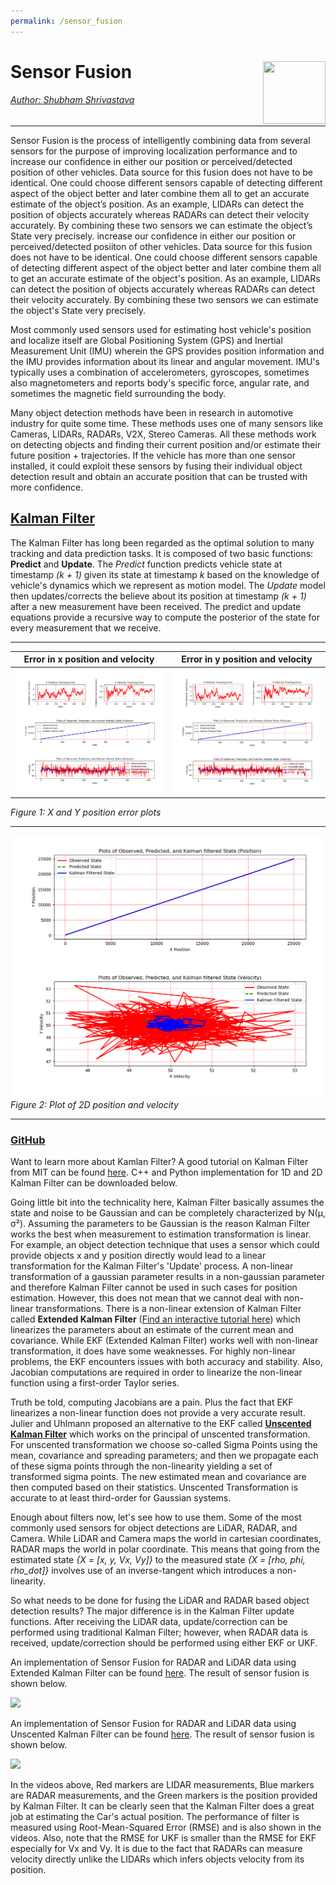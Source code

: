 ```yaml
---
permalink: /sensor_fusion
---
```


# Sensor Fusion <a href="../../index.html"><img style="float: right;" src="/img/logo_circle.png" height="100" width="100">

###### Author: *[Shubham Shrivastava](http://www.towardsautonomy.com/#shubham)*   

---

Sensor Fusion is the process of intelligently combining data from several sensors for the purpose of improving localization performance and to increase our confidence in either our position or perceived/detected position of other vehicles. Data source for this fusion does not have to be identical. One could choose different sensors capable of detecting different aspect of the object better and later combine them all to get an accurate estimate of the object’s position. As an example, LIDARs can detect the position of objects accurately whereas RADARs can detect their velocity accurately. By combining these two sensors we can estimate the object’s State very precisely. increase our confidence in either our position or perceived/detected posiiton of other vehicles. Data source for this fusion does not have to be identical. One could choose different sensors capable of detecting different aspect of the object better and later combine them all to get an accurate estimate of the object's position. As an example, LIDARs can detect the position of objects accurately whereas RADARs can detect their velocity accurately. By combining these two sensors we can estimate the object's State very precisely.

Most commonly used sensors used for estimating host vehicle's position and localize itself are Global Positioning System (GPS) and Inertial Measurement Unit (IMU) wherein the GPS provides position information and the IMU provides information about its linear and angular movement. IMU's typically uses a combination of accelerometers, gyroscopes, sometimes also magnetometers and reports body's specific force, angular rate, and sometimes the magnetic field surrounding the body.

Many object detection methods have been in research in automotive industry for quite some time. These methods uses one of many sensors like Cameras, LIDARs, RADARs, V2X, Stereo Cameras. All these methods work on detecting objects and finding their current position and/or estimate their future position + trajectories. If the vehicle has more than one sensor installed, it could exploit these sensors by fusing their individual object detection result and obtain an accurate position that can be trusted with more confidence.

## [Kalman Filter](https://github.com/towardsautonomy/kalman_filter)

The Kalman Filter has long been regarded as the optimal solution to many tracking and data prediction tasks. It is composed of two basic functions: **Predict** and **Update**. The *Predict* function predicts vehicle state at timestamp *(k + 1)* given its state at timestamp *k* based on the knowledge of vehicle's dynamics which we represent as motion model. The *Update* model then updates/corrects the believe about its position at timestamp *(k + 1)* after a new measurement have been received. The predict and update equations provide a recursive way to compute the posterior of the state for every measurement that we receive. 

---
| Error in x position and velocity  |  Error in y position and velocity |
|:---------------------------------:|:---------------------------------:|
|![](/docs/sensor_fusion/x_err.png)             | ![](/docs/sensor_fusion/y_err.png)            |  

*Figure 1: X and Y position error plots*

---

![](/docs/sensor_fusion/states.png)  
*Figure 2: Plot of 2D position and velocity*

---

### [GitHub](https://github.com/towardsautonomy/kalman_filter) 

Want to learn more about Kamlan Filter? A good tutorial on Kalman Filter from MIT can be found [here](http://web.mit.edu/kirtley/kirtley/binlustuff/literature/control/Kalman%20filter.pdf). C++ and Python implementation for 1D and 2D Kalman Filter can be downloaded below.

Going little bit into the technicality here, Kalman Filter basically assumes the state and noise to be Gaussian and can be completely characterized by N(μ, σ²). Assuming the parameters to be Gaussian is the reason Kalman Filter works the best when measurement to estimation transformation is linear. For example, an object detection technique that uses a sensor which could provide objects x and y position directly would lead to a linear transformation for the Kalman Filter's 'Update' process. A non-linear transformation of a gaussian parameter results in a non-gaussian parameter and therefore Kalman Filter cannot be used in such cases for position estimation. However, this does not mean that we cannot deal with non-linear transformations. There is a non-linear extension of Kalman Filter called **Extended Kalman Filter** ([Find an interactive tutorial here](https://home.wlu.edu/~levys/kalman_tutorial/)) which linearizes the parameters about an estimate of the current mean and covariance. While EKF (Extended Kalman Filter) works well with non-linear transformation, it does have some weaknesses. For highly non-linear problems, the EKF encounters issues with both accuracy and stability. Also, Jacobian computations are required in order to linearize the non-linear function using a first-order Taylor series.

Truth be told, computing Jacobians are a pain. Plus the fact that EKF linearizes a non-linear function does not provide a very accurate result. Julier and Uhlmann proposed an alternative to the EKF called **[Unscented Kalman Filter](https://people.eecs.berkeley.edu/~pabbeel/cs287-fa15/optreadings/JulierUhlmann-UKF.pdf)** which works on the principal of unscented transformation. For unscented transformation we choose so-called Sigma Points using the mean, covariance and spreading parameters; and then we propagate each of these sigma points through the non-linearity yielding a set of transformed sigma points. The new estimated mean and covariance are then computed based on their statistics. Unscented Transformation is accurate to at least third-order for Gaussian systems.

Enough about filters now, let's see how to use them. Some of the most commonly used sensors for object detections are LiDAR, RADAR, and Camera. While LiDAR and Camera maps the world in cartesian coordinates, RADAR maps the world in polar coordinate. This means that going from the estimated state *{X = [x, y, Vx, Vy]}* to the measured state *{X = [rho, phi, rho_dot]}* involves use of an inverse-tangent which introduces a non-linearity.

So what needs to be done for fusing the LiDAR and RADAR based object detection results? The major difference is in the Kalman Filter update functions. After receiving the LiDAR data, update/correction can be performed using traditional Kalman Filter; however, when RADAR data is received, update/correction should be performed using either EKF or UKF.

An implementation of Sensor Fusion for RADAR and LiDAR data using Extended Kalman Filter can be found [here](https://github.com/towardsautonomy/towardsautonomy.github.io/tree/master/projects/sensor_fusion_ekf). The result of sensor fusion is shown below.

[![](/sensor_fusion/ekf_thumbnail.png)](https://youtu.be/283eQyVcZBc "Sensor Fusion - EKF")

An implementation of Sensor Fusion for RADAR and LiDAR data using Unscented Kalman Filter can be found [here](https://github.com/towardsautonomy/towardsautonomy.github.io/tree/master/projects/sensor_fusion_ukf). The result of sensor fusion is shown below.

[![](/sensor_fusion/ukf_thumbnail.png)](https://youtu.be/6sqc7zZwqv4 "Sensor Fusion - UKF")

In the videos above, Red markers are LIDAR measurements, Blue markers are RADAR measurements, and the Green markers is the position provided by Kalman Filter. It can be clearly seen that the Kalman Filter does a great job at estimating the Car's actual position. The performance of filter is measured using Root-Mean-Squared Error (RMSE) and is also shown in the videos. Also, note that the RMSE for UKF is smaller than the RMSE for EKF especially for Vx and Vy. It is due to the fact that RADARs can measure velocity directly unlike the LIDARs which infers objects velocity from its position.